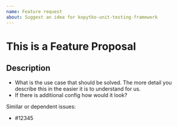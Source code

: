 ```yaml
---
name: Feature request
about: Suggest an idea for kopytko-unit-testing-framework
---
```


<!--
1. If you have a question and not a feature request please ask first at https://github.com/getndazn/kopytko-unit-testing-framework/issues
2. Please check if an issue already exists. This feature may have already been requested
3. Check out and follow our Guidelines: https://github.com/getndazn/kopytko-unit-testing-framework/blob/master/CONTRIBUTING.md
4. Fill out the whole template so we have a good overview on the issue
5. Do not remove any section of the template. If something is not applicable leave it empty but leave it in the Issue
6. Please follow the template, otherwise we'll have to ask you to update it
-->

# This is a Feature Proposal

## Description

* What is the use case that should be solved. The more detail you describe this in the easier it is to understand for us.
* If there is additional config how would it look?

Similar or dependent issues:
* #12345
